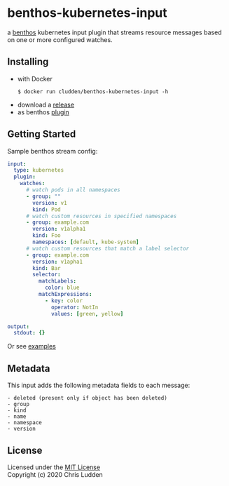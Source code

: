 # benthos-kubernetes-input
a [benthos](https://github.com/Jeffail/benthos) kubernetes input plugin that streams resource messages based on one or more configured watches.

## Installing
- with Docker
  ```shell
  $ docker run cludden/benthos-kubernetes-input -h
  ```
- download a [release](https://github.com/cludden/benthos-kubernetes-input/releases)
- as benthos [plugin](./cmd/benthos/main.go)

## Getting Started
Sample benthos stream config:
```yaml
input:
  type: kubernetes
  plugin:
    watches:
      # watch pods in all namespaces
      - group: ""
        version: v1
        kind: Pod
      # watch custom resources in specified namespaces
      - group: example.com
        version: v1alpha1
        kind: Foo
        namespaces: [default, kube-system]
      # watch custom resources that match a label selector
      - group: example.com
        version: v1apha1
        kind: Bar
        selector:
          matchLabels:
            color: blue
          matchExpressions:
            - key: color
              operator: NotIn
              values: [green, yellow]

output:
  stdout: {}
```
Or see [examples](./example)

## Metadata
This input adds the following metadata fields to each message:
```
- deleted (present only if object has been deleted)
- group
- kind
- name
- namespace
- version
```

## License
Licensed under the [MIT License](LICENSE.md)  
Copyright (c) 2020 Chris Ludden
